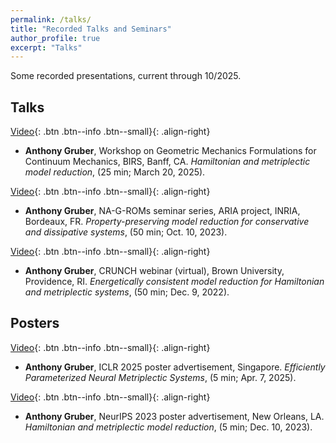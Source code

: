```yaml
---
permalink: /talks/
title: "Recorded Talks and Seminars"
author_profile: true
excerpt: "Talks"
---
```


Some recorded presentations, current through 10/2025.

## Talks 
[Video](http://www.birs.ca/events/2025/5-day-workshops/25w5441/videos/watch/202503201558-Gruber.html){: .btn .btn--info .btn--small}{: .align-right}
- **Anthony Gruber**, Workshop on Geometric Mechanics Formulations for Continuum Mechanics, BIRS, Banff, CA. *Hamiltonian and metriplectic model reduction*, (25 min; March 20, 2025).

[Video](https://www.youtube.com/watch?v=k-XQqkfPPdc){: .btn .btn--info .btn--small}{: .align-right}
- **Anthony Gruber**, NA-G-ROMs seminar series, ARIA project, INRIA, Bordeaux,
FR. *Property-preserving model reduction for conservative and dissipative systems*, (50 min; Oct. 10, 2023).

[Video](https://www.youtube.com/watch?v=0alQZzR09nM){: .btn .btn--info .btn--small}{: .align-right}
- **Anthony Gruber**, CRUNCH webinar (virtual), Brown University, Providence, RI. *Energetically consistent model reduction for Hamiltonian and metriplectic systems*, (50 min; Dec. 9, 2022).

## Posters
[Video](https://iclr.cc/virtual/2025/poster/27984){: .btn .btn--info .btn--small}{: .align-right}
- **Anthony Gruber**, ICLR 2025 poster advertisement, Singapore. *Efficiently Parameterized Neural Metriplectic Systems*, (5 min; Apr. 7, 2025).

[Video](https://slideslive.com/39009240/rversible-and-irreversible-bracketbased-dynamics-for-deep-graph-neural-networks?ref=speaker-18597){: .btn .btn--info .btn--small}{: .align-right}
- **Anthony Gruber**, NeurIPS 2023 poster advertisement, New Orleans, LA. *Hamiltonian and metriplectic model reduction*, (5 min; Dec. 10, 2023).

<!-- 
## Invited Presentations  
[Slides](/files/slides/Colloquium_Fall_2021.pdf){: .btn .btn--info .btn--small}{: .align-right}
- **Anthony Gruber**, Colloquium talk, Texas Tech University, Lubbock. *Some nonlinear PDEs in computer graphics and data science*, (50 min; Sep 29, 2021).

[Slides](/files/slides/Cameron.pdf){: .btn .btn--info .btn--small}{: .align-right}
-  **Anthony Gruber**.  Invited Talk, Cameron University Mathematics Seminar Series, Lawton, OK (virtual).  *Calculus for Computer Graphics and Data Science*, (50 min; Oct. 19, 2021).

[Slides](/files/slides/Siam_SEAS.pdf){: .btn .btn--info .btn--small}{: .align-right}
-  **Anthony Gruber**.  Invited Talk, SIAM Southeastern Atlantic Section, special session on Deep Learning Methods for Data Driven Models, Auburn University, Auburn, AL, Sep. 17-18, 2021.  *Convolutional neural networks for data compression and reduced order modeling*, (30 min; Sep. 18, 2021).

[Slides](/files/slides/WSMS_slides.pdf){: .btn .btn--info .btn--small}{: .align-right}
-  **Anthony Gruber**.  Paper presentation, 18th International Conference of Numerical Analysis and Applied Mathematics (virtual), Rhodes, Greece, Sep 17-23, 2020. *Willmore stable minimal surfaces*, (30 min; Sep. 17, 2020).

[Slides](/files/slides/QRDSE_slides.pdf){: .btn .btn--info .btn--small}{: .align-right}
- **Anthony Gruber**.  Paper presentation, 18th International Conference of Numerical Analysis and Applied Mathematics (virtual), Rhodes, Greece, Sep 17-23, 2020.  *Quaternionic remeshing during surface evolution*, (30 min; Sep. 17, 2020).

[Slides](/files/slides/ElPaso2020.pdf){: .btn .btn--info .btn--small}{: .align-right}
- **Anthony Gruber**.  Invited talk, AMS special session 1159, Geometry of Submanifolds and Integrable Systems (virtual), University of Texas at El Paso, Sep 12-13, 2020. *Codazzi tensors with parallel mean curvature*, (25 min; Sep. 12, 2020).

[Slides](/files/slides/colloquium_2020.pdf){: .btn .btn--info .btn--small}{: .align-right}
- **Anthony Gruber**.  Plenarly lecture as early career speaker, 63rd Texas Geometry and Topology Conference (virtual), Texas Tech University, Lubbock, Apr 24-26, 2020.  *Stationary surfaces for curvature functionals*, (50 min; Apr. 23, 2020).

[Slides](/files/slides/ICML_presentation.pdf){: .btn .btn--info .btn--small}{: .align-right}
- Robert A. Bridges (presenter), **Anthony Gruber**, Christopher Felder, Miki Verma, Chelsey Hoff.  Paper presentation, 36th International Conference on Machine Learning, Long Beach, California, June 9-15, 2019.  *Active Manifolds: A non-linear analogue to Active Subspaces*, (June 11, 2019).


## Seminar Talks  
[Slides](/files/slides/AppMath_Seminar_Fall_2021.pdf){: .btn .btn--info .btn--small}{: .align-right}
- **Anthony Gruber**.  Seminar talk, Applied Mathematics group, Texas Tech University, Lubbock.  *Artificial neural networks for dimension reduction and reduced-order modeling*, (50 min; Sep. 30, 2021).

[Slides](/files/slides/appmath_pres.pdf){: .btn .btn--info .btn--small}{: .align-right}
- **Anthony Gruber**.  Seminar talk, Applied Mathematics group, Texas Tech University, Lubbock.  *Computing stationary solutions to p-Willmore flow*, (50 min; Apr. 22, 2020).

[Slides](/files/slides/DD_slides.pdf){: .btn .btn--info .btn--small}{: .align-right}
- **Anthony Gruber**.  Dissertation defense, Texas Tech University, Lubbock.  *Curvature functionals and p-Willmore energy*, (50 min; May 9, 2019).

[Slides](/files/slides/am_seminar.pdf){: .btn .btn--info .btn--small}{: .align-right}
- **Anthony Gruber**.  Seminar talk, Computational and Applied Mathematics group, Oak Ridge National Laboratory, Oak Ridge, Tennessee.  *Active Manifolds: a geometric approach to dimension reduction for sensitivity analysis*, (50 min; Aug. 1, 2018).


## Other  
[Slides](/files/slides/job_talk_2022.pdf){: .btn .btn--info .btn--small}{: .align-right}
- **Anthony Gruber**.  Job talk, various locations.  *Geometric Computing for Modeling and Approximation*, (50 min; 2021-2022). 
-->

